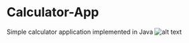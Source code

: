 # Calculator-App
Simple calculator application implemented in Java
![alt text](https://previews.dropbox.com/p/thumb/AAMMBXEVfvnNrCsPHpTXugkHFIZyVZyc01cjRk2qnuCiA4QeWrI8NozL_UE0XYOw4nyu-sZ5iVaGoBBjR2VK66FWdeHK4btCKqKzevTnPP26ryGqGE3Zv0hfsFTslI16oT9BL9lzhdqVVGptTmB1dMAZRPHJwlIwz4_sXEmVABdChg/p.png?size=1280x960&size_mode=3)
